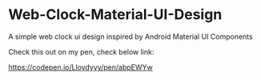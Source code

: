 # Web-Clock-Material-UI-Design
A simple web clock ui design inspired by Android Material UI Components


Check this out on my pen, check below link:

https://codepen.io/Lloydyyy/pen/abpEWYw
